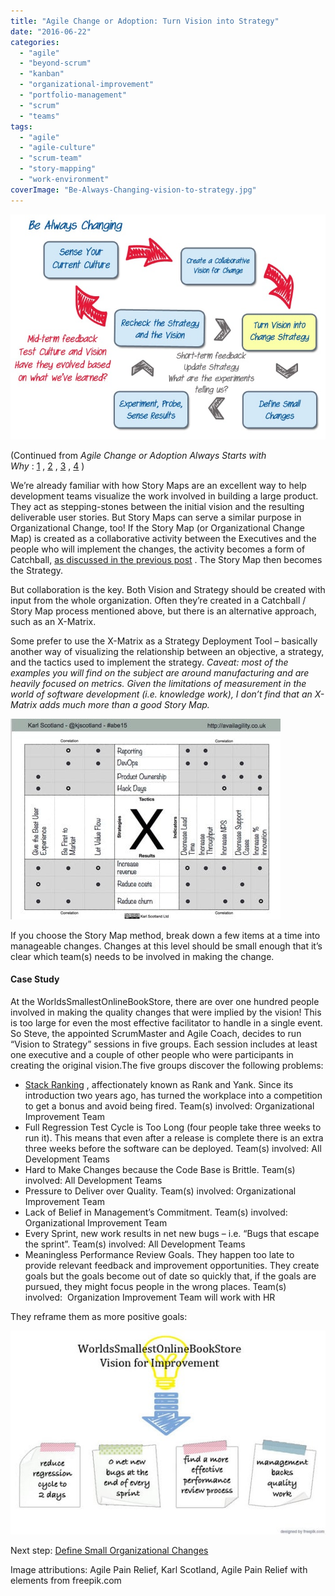 ```yaml
---
title: "Agile Change or Adoption: Turn Vision into Strategy"
date: "2016-06-22"
categories: 
  - "agile"
  - "beyond-scrum"
  - "kanban"
  - "organizational-improvement"
  - "portfolio-management"
  - "scrum"
  - "teams"
tags: 
  - "agile"
  - "agile-culture"
  - "scrum-team"
  - "story-mapping"
  - "work-environment"
coverImage: "Be-Always-Changing-vision-to-strategy.jpg"
---
```


![Be Always Changing - vision to strategy - image by Agile Pain Relief Consulting](images/Be-Always-Changing-vision-to-strategy.jpg)

(Continued from _Agile Change or Adoption Always Starts with Why_ : [1](/blog/agile-change-or-adoption-always-starts-with-why.html) , [2](/blog/agile-change-or-adoption-the-steps-to-go-from-why-to-how.html) , [3](/blog/agile-change-or-adoption-sense-your-current-culture.html) , [4](/blog/agile-change-or-adoption-create-a-vision.html) )

We’re already familiar with how Story Maps are an excellent way to help development teams visualize the work involved in building a large product. They act as stepping-stones between the initial vision and the resulting deliverable user stories. But Story Maps can serve a similar purpose in Organizational Change, too! If the Story Map (or Organizational Change Map) is created as a collaborative activity between the Executives and the people who will implement the changes, the activity becomes a form of Catchball, [as discussed in the previous post](/blog/agile-change-or-adoption-create-a-vision.html) . The Story Map then becomes the Strategy.

But collaboration is the key. Both Vision and Strategy should be created with input from the whole organization. Often they’re created in a Catchball / Story Map process mentioned above, but there is an alternative approach, such as an X-Matrix.

Some prefer to use the X-Matrix as a Strategy Deployment Tool – basically another way of visualizing the relationship between an objective, a strategy, and the tactics used to implement the strategy. _Caveat: most of the examples you will find on the subject are around manufacturing and are heavily focused on metrics. Given the limitations of measurement in the world of software development (i.e. knowledge work), I don’t find that an X-Matrix adds much more than a good Story Map._

![X Matrix cc license Karl Scotland](images/X-Matrix-Karl-Scotland.jpeg)

If you choose the Story Map method, break down a few items at a time into manageable changes. Changes at this level should be small enough that it’s clear which team(s) needs to be involved in making the change.

#### Case Study

At the WorldsSmallestOnlineBookStore, there are over one hundred people involved in making the quality changes that were implied by the vision! This is too large for even the most effective facilitator to handle in a single event. So Steve, the appointed ScrumMaster and Agile Coach, decides to run “Vision to Strategy” sessions in five groups. Each session includes at least one executive and a couple of other people who were participants in creating the original vision.The five groups discover the following problems:

- [Stack Ranking](https://mspoweruser.com/microsoft-abolishes-stack-ranking-system-employee-evaluation-process/) , affectionately known as Rank and Yank. Since its introduction two years ago, has turned the workplace into a competition to get a bonus and avoid being fired. Team(s) involved: Organizational Improvement Team
- Full Regression Test Cycle is Too Long (four people take three weeks to run it). This means that even after a release is complete there is an extra three weeks before the software can be deployed. Team(s) involved: All Development Teams
- Hard to Make Changes because the Code Base is Brittle. Team(s) involved: All Development Teams
- Pressure to Deliver over Quality. Team(s) involved: Organizational Improvement Team
- Lack of Belief in Management’s Commitment. Team(s) involved: Organizational Improvement Team
- Every Sprint, new work results in net new bugs – i.e. “Bugs that escape the sprint”. Team(s) involved: All Development Teams
- Meaningless Performance Review Goals. They happen too late to provide relevant feedback and improvement opportunities. They create goals but the goals become out of date so quickly that, if the goals are pursued, they might focus people in the wrong places. Team(s) involved:  Organization Improvement Team will work with HR

They reframe them as more positive goals:

![Worlds Smallest Online Bookstore Vision for Improvement - image by Agile Pain Relief Consulting with elements from Freepik](images/WSOBS-Vision-for-Improvement.jpeg)

Next step: [Define Small Organizational Changes](/blog/agile-change-or-adoption-define-small-organizational-changes.html)

Image attributions: Agile Pain Relief, Karl Scotland, Agile Pain Relief with elements from freepik.com
